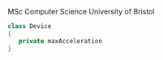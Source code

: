 MSc Computer Science
University of Bristol

```java
class Device
{
   private maxAcceleration
}
```
